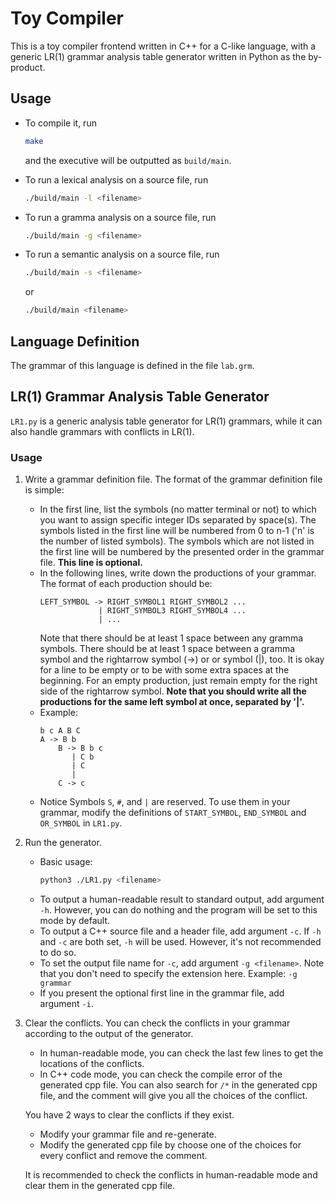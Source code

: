 # Toy Compiler

This is a toy compiler frontend written in C++ for a C-like language, with a generic LR(1) grammar analysis table generator written in Python as the by-product.

## Usage

- To compile it, run
  ```bash
  make
  ```

  and the executive will be outputted as `build/main`.

- To run a lexical analysis on a source file, run
  ```bash
  ./build/main -l <filename>
  ```

- To run a gramma analysis on a source file, run
  ```bash
  ./build/main -g <filename>
  ```

- To run a semantic analysis on a source file, run
  ```bash
  ./build/main -s <filename>
  ```
  or
  ```bash
  ./build/main <filename>
  ```

## Language Definition

The grammar of this language is defined in the file `lab.grm`.

## LR(1) Grammar Analysis Table Generator

`LR1.py` is a generic analysis table generator for LR(1) grammars, while it can also handle grammars with conflicts in LR(1).

### Usage

1. Write a grammar definition file. The format of the grammar definition file is simple:
   - In the first line, list the symbols (no matter terminal or not) to which you want to assign specific integer IDs separated by space(s). The symbols listed in the first line will be numbered from 0 to n-1 ('n' is the number of listed symbols). The symbols which are not listed in the first line will be numbered by the presented order in the grammar file. **This line is optional.**
   - In the following lines, write down the productions of your grammar. The format of each production should be:
     ```
     LEFT_SYMBOL -> RIGHT_SYMBOL1 RIGHT_SYMBOL2 ...
                  | RIGHT_SYMBOL3 RIGHT_SYMBOL4 ...
                  | ...
     ```
     Note that there should be at least 1 space between any gramma symbols. There should be at least 1 space between a gramma symbol and the rightarrow symbol (->) or or symbol (|), too. It is okay for a line to be empty or to be with some extra spaces at the beginning.
     For an empty production, just remain empty for the right side of the rightarrow symbol.
     **Note that you should write all the productions for the same left symbol at once, separated by '|'.**
   - Example:
     ```
     b c A B C
     A -> B b
         B -> B b c
            | C b
            | C
            |
         C -> c
     ```
   - Notice
     Symbols `S`, `#`, and `|` are reserved. To use them in your grammar, modify the definitions of `START_SYMBOL`, `END_SYMBOL` and `OR_SYMBOL` in `LR1.py`.
2. Run the generator.
   - Basic usage:
     ```bash
     python3 ./LR1.py <filename>
     ```
   - To output a human-readable result to standard output, add argument `-h`. However, you can do nothing and the program will be set to this mode by default.
   - To output a C++ source file and a header file, add argument `-c`. If `-h` and `-c` are both set, `-h` will be used. However, it's not recommended to do so.
   - To set the output file name for `-c`, add argument `-g <filename>`. Note that you don't need to specify the extension here. Example: `-g grammar`
   - If you present the optional first line in the grammar file, add argument `-i`.
3. Clear the conflicts.
   You can check the conflicts in your grammar according to the output of the generator.
   - In human-readable mode, you can check the last few lines to get the locations of the conflicts.
   - In C++ code mode, you can check the compile error of the generated cpp file. You can also search for `/*` in the generated cpp file, and the comment will give you all the choices of the conflict.

   You have 2 ways to clear the conflicts if they exist.
   - Modify your grammar file and re-generate.
   - Modify the generated cpp file by choose one of the choices for every conflict and remove the comment.

   It is recommended to check the conflicts in human-readable mode and clear them in the generated cpp file.
